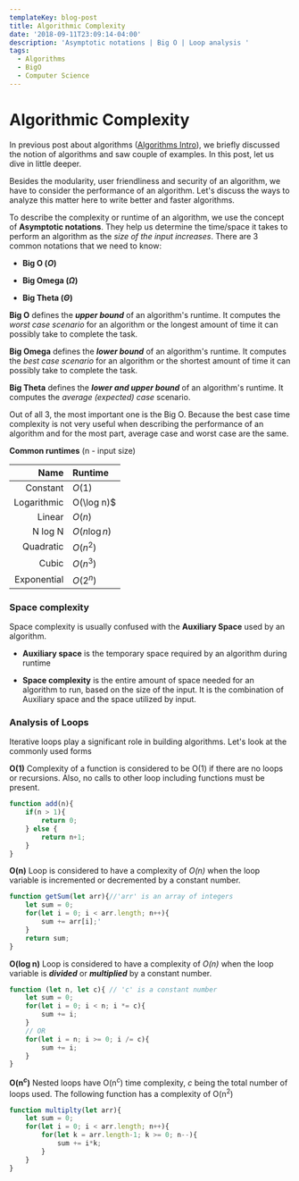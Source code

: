 ```yaml
---
templateKey: blog-post
title: Algorithmic Complexity
date: '2018-09-11T23:09:14-04:00'
description: 'Asymptotic notations | Big O | Loop analysis '
tags:
  - Algorithms
  - BigO
  - Computer Science
---
```


# Algorithmic Complexity
In previous post about algorithms ([Algorithms Intro](https://blog.sardor.io/blog/2018-08-24-algorithms/)), we briefly discussed the notion of algorithms and saw couple of examples. In this post, let us dive in little deeper.

Besides the modularity, user friendliness and security of an algorithm, we have to consider the performance of an algorithm. Let's discuss the ways to analyze this matter here to write better and faster algorithms.

To describe the complexity or runtime of an algorithm, we use the concept of **Asymptotic notations**. They help us determine the time/space it takes to perform an algorithm as the _size of the input increases_. There are 3 common notations that we need to know:

* **Big O ($O$)**

* **Big Omega ($\Omega$)**

* **Big Theta ($\Theta$)**

**Big O** defines the _**upper bound**_ of an algorithm's runtime. It computes the _worst case scenario_ for an algorithm or the longest amount of time it can possibly take to complete the task.

**Big Omega** defines the _**lower bound**_ of an algorithm's runtime. It computes the _best case scenario_ for an algorithm or the shortest amount of time it can possibly take to complete the task.

**Big Theta** defines the _**lower and upper bound**_ of an algorithm's runtime. It computes the _average (expected) case_ scenario.

Out of all 3, the most important one is the Big O. Because the best case time complexity is not very useful when describing the performance of an algorithm and for the most part, average case and worst case are the same.

**Common runtimes** (n - input size)

|Name|Runtime|
|--:|:--|
|Constant|$O(1)$|
|Logarithmic|O(\log n)$|
|Linear|$O(n)$|
|N log N|$O(n\log n)$|
|Quadratic|$O(n^2)$|
|Cubic|$O(n^3)$|
|Exponential|$O(2^n)$|

### Space complexity

Space complexity is usually confused with the **Auxiliary Space** used by an algorithm.

* **Auxiliary space** is the temporary space required by an algorithm during runtime

* **Space complexity** is the entire amount of space needed for an algorithm to run, based on the size of the input. It is the combination of Auxiliary space and the space utilized by input.

### Analysis of Loops
Iterative loops play a significant role in building algorithms. Let's look at the commonly used forms

**O(1)**
Complexity of a function is considered to be O(1) if there are no loops or recursions. Also, no calls to other loop including functions must be present.
```javascript
function add(n){
	if(n > 1){
		return 0;
	} else {
		return n+1;
	}
}
```

**O(n)**
Loop is considered to have a complexity of *O(n)* when the loop variable is incremented or decremented by a constant number.
```js
function getSum(let arr){//'arr' is an array of integers
	let sum = 0;
	for(let i = 0; i < arr.length; n++){
		sum += arr[i];' 
	}
	return sum;
}
```

**O(log n)**
Loop is considered to have a complexity of *O(n)* when the loop variable is ***divided*** or ***multiplied*** by a constant number.

```js
function (let n, let c){ // 'c' is a constant number
	let sum = 0;
	for(let i = 0; i < n; i *= c){
		sum += i;
	}
	// OR
	for(let i = n; i >= 0; i /= c){
		sum += i;
	}
}
```
**O(n$^c$)**
Nested loops have O(n$^c$) time complexity, *c* being the total number of loops used. 
The following function has a complexity of O(n$^2$)
```js
function multiplty(let arr){
	let sum = 0;
	for(let i = 0; i < arr.length; n++){
		for(let k = arr.length-1; k >= 0; n--){
			sum += i*k;
		} 
	}
}
```

